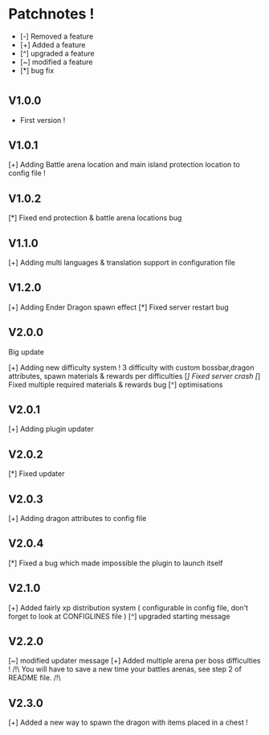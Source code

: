 # Patchnotes !

- [-] Removed a feature
- [+] Added a feature
- [^] upgraded a feature
- [~] modified a feature
- [*] bug fix
# 

## V1.0.0

- First version !

## V1.0.1

[+] Adding Battle arena location and main island protection location to config file !

## V1.0.2

[*] Fixed end protection & battle arena locations bug

## V1.1.0

[+] Adding multi languages & translation support in configuration file

## V1.2.0

[+] Adding Ender Dragon spawn effect
[*] Fixed server restart bug

## V2.0.0

Big update

[+] Adding new difficulty system ! 3 difficulty with custom bossbar,dragon attributes, spawn materials & rewards per difficulties
[*] Fixed server crash
[*] Fixed multiple required materials & rewards bug
[^] optimisations

## V2.0.1

[+] Adding plugin updater

## V2.0.2

[*] Fixed updater

## V2.0.3

[+] Adding dragon attributes to config file

## V2.0.4

[*] Fixed a bug which made impossible the plugin to launch itself

## V2.1.0

[+] Added fairly xp distribution system ( configurable in config file, don't forget to look at CONFIGLINES file )
[^] upgraded starting message

## V2.2.0

[~] modified updater message
[+] Added multiple arena per boss difficulties ! /!\ You will have to save a new time your battles arenas, see step 2 of README file. /!\

## V2.3.0

[+] Added a new way to spawn the dragon with items placed in a chest !